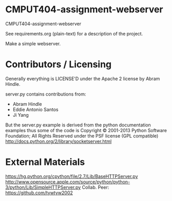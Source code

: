 CMPUT404-assignment-webserver
=============================

CMPUT404-assignment-webserver

See requirements.org (plain-text) for a description of the project.

Make a simple webserver.

Contributors / Licensing
========================

Generally everything is LICENSE'D under the Apache 2 license by Abram Hindle.

server.py contains contributions from:

* Abram Hindle
* Eddie Antonio Santos
* Ji Yang

But the server.py example is derived from the python documentation
examples thus some of the code is Copyright © 2001-2013 Python
Software Foundation; All Rights Reserved under the PSF license (GPL
compatible) http://docs.python.org/2/library/socketserver.html

External Materials
=======================
https://hg.python.org/cpython/file/2.7/Lib/BaseHTTPServer.py
http://www.opensource.apple.com/source/python/python-3/python/Lib/SimpleHTTPServer.py
Collab. Peer: https://github.com/tywtyw2002
